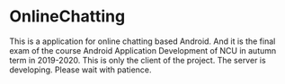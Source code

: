 # OnlineChatting

This is a application for online chatting based Android. And it is the final exam of the course Android Application Development of NCU in autumn term in 2019-2020. This is only the client of the project. The server is developing. Please wait with patience.